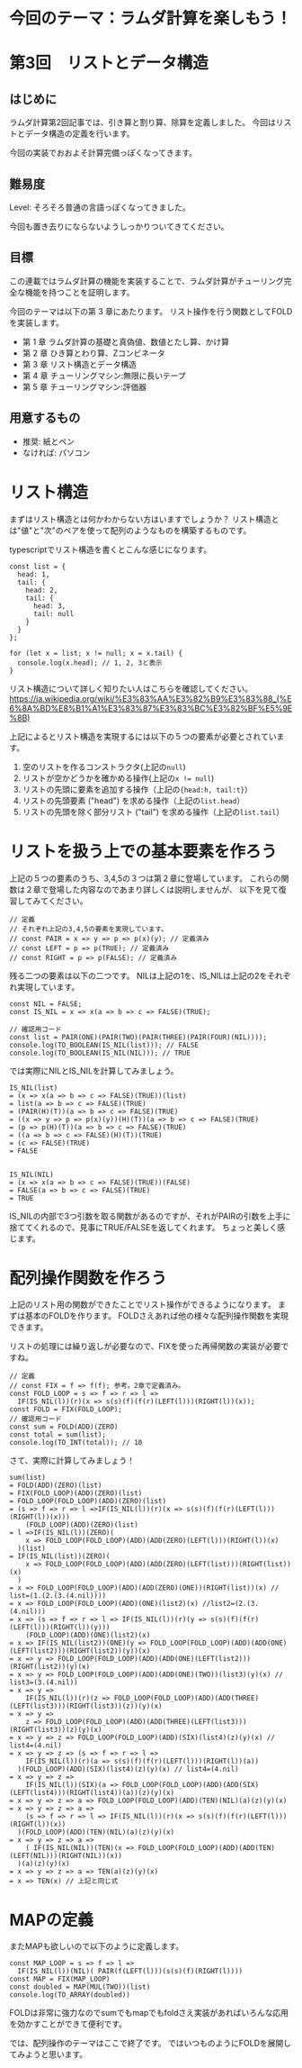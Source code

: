 # 今回のテーマ：ラムダ計算を楽しもう！

# 第3回　リストとデータ構造

## はじめに

ラムダ計算第2回記事では、引き算と割り算、除算を定義しました。
今回はリストとデータ構造の定義を行います。

今回の実装でおおよそ計算完備っぽくなってきます。

## 難易度

Level: そろそろ普通の言語っぽくなってきました。

今回も置き去りにならないようしっかりついてきてください。

## 目標

この連載ではラムダ計算の機能を実装することで、ラムダ計算がチューリング完全な機能を持つことを証明します。

今回のテーマは以下の第 3 章にあたります。
リスト操作を行う関数としてFOLDを実装します。

- 第 1 章 ラムダ計算の基礎と真偽値、数値とたし算、かけ算
- 第 2 章 ひき算とわり算、Zコンビネータ
- 第 3 章 リスト構造とデータ構造
- 第 4 章 チューリングマシン:無限に長いテープ
- 第 5 章 チューリングマシン:評価器

## 用意するもの

- 推奨: 紙とペン
- なければ: パソコン



# リスト構造
まずはリスト構造とは何かわからない方はいますでしょうか？
リスト構造とは"値"と"次"のペアを使って配列のようなものを構築するものです。

typescriptでリスト構造を書くとこんな感じになります。
```
const list = {
  head: 1,
  tail: {
    head: 2,
    tail: {
      head: 3,
      tail: null 
    }
  }
};

for (let x = list; x != null; x = x.tail) {
  console.log(x.head); // 1, 2, 3と表示
}
```

リスト構造について詳しく知りたい人はこちらを確認してください。https://ja.wikipedia.org/wiki/%E3%83%AA%E3%82%B9%E3%83%88_(%E6%8A%BD%E8%B1%A1%E3%83%87%E3%83%BC%E3%82%BF%E5%9E%8B)

上記によるとリスト構造を実現するには以下の５つの要素が必要とされています。
1. 空のリストを作るコンストラクタ(上記の`null`)
2. リストが空かどうかを確かめる操作(上記の`x != null`)
3. リストの先頭に要素を追加する操作（上記の`{head:h, tail:t}`）
4. リストの先頭要素 ("head") を求める操作（上記の`list.head`）
5. リストの先頭を除く部分リスト ("tail") を求める操作（上記の`list.tail`）

# リストを扱う上での基本要素を作ろう

上記の５つの要素のうち、3,4,5の３つは第２章に登場しています。
これらの関数は２章で登場した内容なのであまり詳しくは説明しませんが、
以下を見て復習してみてください。

```
// 定義
// それぞれ上記の3,4,5の要素を実現しています。
// const PAIR = x => y => p => p(x)(y); // 定義済み
// const LEFT = p => p(TRUE); // 定義済み
// const RIGHT = p => p(FALSE); // 定義済み
```

残る二つの要素は以下の二つです。
NILは上記の1を、IS_NILは上記の2をそれぞれ実現しています。
```
const NIL = FALSE;
const IS_NIL = x => x(a => b => c => FALSE)(TRUE);

// 確認用コード
const list = PAIR(ONE)(PAIR(TWO)(PAIR(THREE)(PAIR(FOUR)(NIL))));
console.log(TO_BOOLEAN(IS_NIL(list))); // FALSE
console.log(TO_BOOLEAN(IS_NIL(NIL))); // TRUE
```

では実際にNILとIS_NILを計算してみましょう。
```
IS_NIL(list)
= (x => x(a => b => c => FALSE)(TRUE))(list)
= list(a => b => c => FALSE)(TRUE)
= (PAIR(H)(T))(a => b => c => FALSE)(TRUE)
= ((x => y => p => p(x)(y))(H)(T))(a => b => c => FALSE)(TRUE)
= (p => p(H)(T))(a => b => c => FALSE)(TRUE)
= ((a => b => c => FALSE)(H)(T))(TRUE)
= (c => FALSE)(TRUE)
= FALSE


IS_NIL(NIL)
= (x => x(a => b => c => FALSE)(TRUE))(FALSE)
= FALSE(a => b => c => FALSE)(TRUE)
= TRUE
```

IS_NILの内部で3つ引数を取る関数があるのですが、それがPAIRの引数を上手に捨ててくれるので、見事にTRUE/FALSEを返してくれます。
ちょっと美しく感じます。

# 配列操作関数を作ろう
上記のリスト用の関数ができたことでリスト操作ができるようになります。
まずは基本のFOLDを作ります。
FOLDさえあれば他の様々な配列操作関数を実現できます。

リストの処理には繰り返しが必要なので、FIXを使った再帰関数の実装が必要ですね。


```
// 定義
// const FIX = f => f(f); 参考。2章で定義済み。
const FOLD_LOOP = s => f => r => l =>
  IF(IS_NIL(l))(r)(x => s(s)(f)(f(r)(LEFT(l)))(RIGHT(l))(x));
const FOLD = FIX(FOLD_LOOP);
// 確認用コード
const sum = FOLD(ADD)(ZERO)
const total = sum(list);
console.log(TO_INT(total)); // 10
```

さて、実際に計算してみましょう！

```
sum(list)
= FOLD(ADD)(ZERO)(list)
= FIX(FOLD_LOOP)(ADD)(ZERO)(list)
= FOLD_LOOP(FOLD_LOOP)(ADD)(ZERO)(list)
= (s => f => r => l =>IF(IS_NIL(l))(r)(x => s(s)(f)(f(r)(LEFT(l)))(RIGHT(l))(x)))
    (FOLD_LOOP)(ADD)(ZERO)(list)
= l =>IF(IS_NIL(l))(ZERO)(
    x => FOLD_LOOP(FOLD_LOOP)(ADD)(ADD(ZERO)(LEFT(l)))(RIGHT(l))(x)
  )(list)
= IF(IS_NIL(list))(ZERO)(
    x => FOLD_LOOP(FOLD_LOOP)(ADD)(ADD(ZERO)(LEFT(list)))(RIGHT(list))(x)
  )
= x => FOLD_LOOP(FOLD_LOOP)(ADD)(ADD(ZERO)(ONE))(RIGHT(list))(x) // list=(1.(2.(3.(4.nil))))
= x => FOLD_LOOP(FOLD_LOOP)(ADD)(ONE)(list2)(x) //list2=(2.(3.(4.nil)))
= x => (s => f => r => l => IF(IS_NIL(l))(r)(y => s(s)(f)(f(r)(LEFT(l)))(RIGHT(l))(y)))
    (FOLD_LOOP)(ADD)(ONE)(list2)(x)
= x => IF(IS_NIL(list2))(ONE)(y => FOLD_LOOP(FOLD_LOOP)(ADD)(ADD(ONE)(LEFT(list2)))(RIGHT(list2))(y))(x)
= x => y => FOLD_LOOP(FOLD_LOOP)(ADD)(ADD(ONE)(LEFT(list2)))(RIGHT(list2))(y)(x)
= x => y => FOLD_LOOP(FOLD_LOOP)(ADD)(ADD(ONE)(TWO))(list3)(y)(x) // list3=(3.(4.nil))
= x => y => 
    IF(IS_NIL(l))(r)(z => FOLD_LOOP(FOLD_LOOP)(ADD)(ADD(THREE)(LEFT(list3)))(RIGHT(list3))(z))(y)(x) 
= x => y => 
    z => FOLD_LOOP(FOLD_LOOP)(ADD)(ADD(THREE)(LEFT(list3)))(RIGHT(list3))(z)(y)(x) 
= x => y => z => FOLD_LOOP(FOLD_LOOP)(ADD)(SIX)(list4)(z)(y)(x) // list4=(4.nil)
= x => y => z => (s => f => r => l =>
    IF(IS_NIL(l))(r)(a => s(s)(f)(f(r)(LEFT(l)))(RIGHT(l))(a))
  )(FOLD_LOOP)(ADD)(SIX)(list4)(z)(y)(x) // list4=(4.nil)
= x => y => z => 
    IF(IS_NIL(l))(SIX)(a => FOLD_LOOP(FOLD_LOOP)(ADD)(ADD(SIX)(LEFT(list4)))(RIGHT(list4))(a))(z)(y)(x)
= x => y => z => a => FOLD_LOOP(FOLD_LOOP)(ADD)(TEN)(NIL)(a)(z)(y)(x)
= x => y => z => a => 
    (s => f => r => l => IF(IS_NIL(l))(r)(x => s(s)(f)(f(r)(LEFT(l)))(RIGHT(l))(x))
  )(FOLD_LOOP)(ADD)(TEN)(NIL)(a)(z)(y)(x)
= x => y => z => a => 
    ( IF(IS_NIL(NIL))(TEN)(x => FOLD_LOOP(FOLD_LOOP)(ADD)(ADD(TEN)(LEFT(NIL)))(RIGHT(NIL))(x))
  )(a)(z)(y)(x)
= x => y => z => a => TEN(a)(z)(y)(x)
= x => TEN(x) // 上記と同じ式
```


# MAPの定義
またMAPも欲しいので以下のように定義します。

```
const MAP_LOOP = s => f => l => 
  IF(IS_NIL(l))(NIL)( PAIR(f(LEFT(l)))(s(s)(f)(RIGHT(l))))
const MAP = FIX(MAP_LOOP)
const doubled = MAP(MUL(TWO))(list)
console.log(TO_ARRAY(doubled))
```

 FOLDは非常に強力なのでsumでもmapでもfoldさえ実装があればいろんな応用を効かすことができて便利です。

では、配列操作のテーマはここで終了です。
ではいつものようにFOLDを展開してみようと思います。






